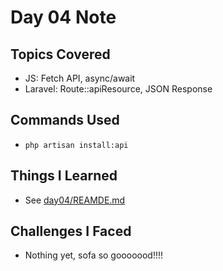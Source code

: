 # Day 04 Note

## Topics Covered

- JS: Fetch API, async/await
- Laravel: Route::apiResource, JSON Response

## Commands Used

- `php artisan install:api`
  >

## Things I Learned

- See [day04/REAMDE.md](../day04/README.md)

## Challenges I Faced

- Nothing yet, sofa so gooooood!!!!
